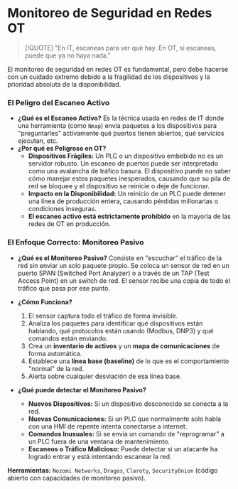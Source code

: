 # Monitoreo de Seguridad en Redes OT

> [!QUOTE] "En IT, escaneas para ver qué hay. En OT, si escaneas, puede que ya no haya nada."

El monitoreo de seguridad en redes OT es fundamental, pero debe hacerse con un cuidado extremo debido a la fragilidad de los dispositivos y la prioridad absoluta de la disponibilidad.

### El Peligro del Escaneo Activo

-   **¿Qué es el Escaneo Activo?** Es la técnica usada en redes de IT donde una herramienta (como `Nmap`) envía paquetes a los dispositivos para "preguntarles" activamente qué puertos tienen abiertos, qué servicios ejecutan, etc.
-   **¿Por qué es Peligroso en OT?**
    -   **Dispositivos Frágiles:** Un PLC o un dispositivo embebido no es un servidor robusto. Un escaneo de puertos puede ser interpretado como una avalancha de tráfico basura. El dispositivo puede no saber cómo manejar estos paquetes inesperados, causando que su pila de red se bloquee y el dispositivo se reinicie o deje de funcionar.
    -   **Impacto en la Disponibilidad:** Un reinicio de un PLC puede detener una línea de producción entera, causando pérdidas millonarias o condiciones inseguras.
    -   **El escaneo activo está estrictamente prohibido** en la mayoría de las redes de OT en producción.

### El Enfoque Correcto: Monitoreo Pasivo

-   **¿Qué es el Monitoreo Pasivo?** Consiste en "escuchar" el tráfico de la red sin enviar un solo paquete propio. Se coloca un sensor de red en un puerto SPAN (Switched Port Analyzer) o a través de un TAP (Test Access Point) en un switch de red. El sensor recibe una copia de todo el tráfico que pasa por ese punto.
-   **¿Cómo Funciona?**
    1.  El sensor captura todo el tráfico de forma invisible.
    2.  Analiza los paquetes para identificar qué dispositivos están hablando, qué protocolos están usando (Modbus, DNP3) y qué comandos están enviando.
    3.  Crea un **inventario de activos** y un **mapa de comunicaciones** de forma automática.
    4.  Establece una **línea base (baseline)** de lo que es el comportamiento "normal" de la red.
    5.  Alerta sobre cualquier desviación de esa línea base.

-   **¿Qué puede detectar el Monitoreo Pasivo?**
    -   **Nuevos Dispositivos:** Si un dispositivo desconocido se conecta a la red.
    -   **Nuevas Comunicaciones:** Si un PLC que normalmente solo habla con una HMI de repente intenta conectarse a internet.
    -   **Comandos Inusuales:** Si se envía un comando de "reprogramar" a un PLC fuera de una ventana de mantenimiento.
    -   **Escaneos o Tráfico Malicioso:** Puede detectar si un atacante ha logrado entrar y está intentando escanear la red.

**Herramientas:** `Nozomi Networks`, `Dragos`, `Claroty`, `SecurityOnion` (código abierto con capacidades de monitoreo pasivo).
